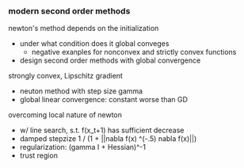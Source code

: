 ### modern second order methods

newton's method depends on the initialization
- under what condition does it global conveges
    - negative exanples for nonconvex and strictly convex functions
- design second order methods with global convergence
    
strongly convex, Lipschitz gradient
- neuton method with step size gamma
- global linear convergence: constant worse than GD

overcoming local nature of newton
- w/ line search, s.t. f(x_t+1) has sufficient decrease
- damped stepzize 1 / (1 + ||nabla f(x) ^(-.5) nabla f(x)||)
- regularization: (gamma I + Hessian)^-1
- trust region 